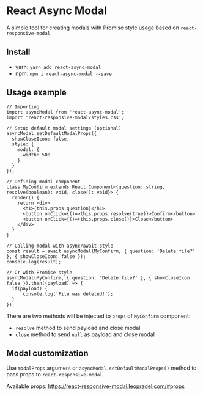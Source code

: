 # React Async Modal
A simple tool for creating modals with Promise style usage based on `react-responsive-modal`

Install
-----------
* yarn: `yarn add react-async-modal`
* npm: `npm i react-async-modal --save`

Usage example
-------------
```tsx
// Importing
import asyncModal from 'react-async-modal';
import 'react-responsive-modal/styles.css';

// Setup default modal settings (optional)
asyncModal.setDefaultModalProps({
  showCloseIcon: false,
  style: {
    modal: {
      width: 500
    }
  }
});

// Defining modal component
class MyConfirm extends React.Component<{question: string, resolve(boolean): void, close(): void}> {
  render() {
    return <div>
      <h1>{this.props.question}</h1>
      <button onClick={()=>this.props.resolve(true)}>Confirm</button>
      <button onClick={()=>this.props.close()}>Close</button>
    </div>  
  }
}

// Calling modal with async/await style
const result = await asyncModal(MyConfirm, { question: 'Delete file?' }, { showCloseIcon: false });
console.log(result);

// Or with Promise style
asyncModal(MyConfirm, { question: 'Delete file?' }, { showCloseIcon: false }).then((payload) => {
  if(payload) {
      console.log('File was deleted!');
  }
});
```
There are two methods will be injected to `props` of `MyConfirm` component:
* `resolve` method to send payload and close modal
* `close` method to send `null` as payload and close modal 

Modal customization
-------------------
Use `modalProps` argument or `asyncModal.setDefaultModalProps()` method to pass props to `react-responsive-modal`

Available props: https://react-responsive-modal.leopradel.com/#props
